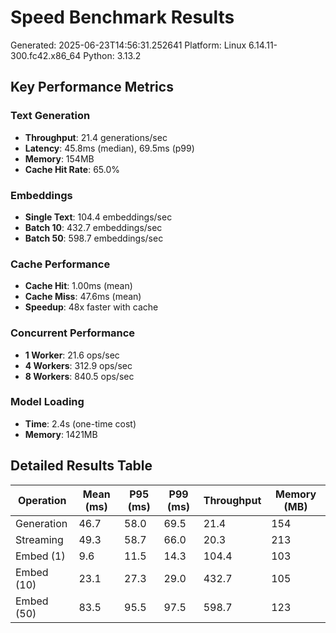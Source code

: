 # Speed Benchmark Results

Generated: 2025-06-23T14:56:31.252641
Platform: Linux 6.14.11-300.fc42.x86_64
Python: 3.13.2

## Key Performance Metrics

### Text Generation
- **Throughput**: 21.4 generations/sec
- **Latency**: 45.8ms (median), 69.5ms (p99)
- **Memory**: 154MB
- **Cache Hit Rate**: 65.0%

### Embeddings
- **Single Text**: 104.4 embeddings/sec
- **Batch 10**: 432.7 embeddings/sec
- **Batch 50**: 598.7 embeddings/sec

### Cache Performance
- **Cache Hit**: 1.00ms (mean)
- **Cache Miss**: 47.6ms (mean)
- **Speedup**: 48x faster with cache

### Concurrent Performance
- **1 Worker**: 21.6 ops/sec
- **4 Workers**: 312.9 ops/sec
- **8 Workers**: 840.5 ops/sec

### Model Loading
- **Time**: 2.4s (one-time cost)
- **Memory**: 1421MB

## Detailed Results Table

| Operation | Mean (ms) | P95 (ms) | P99 (ms) | Throughput | Memory (MB) |
|-----------|-----------|----------|----------|------------|-------------|
| Generation | 46.7 | 58.0 | 69.5 | 21.4 | 154 |
| Streaming | 49.3 | 58.7 | 66.0 | 20.3 | 213 |
| Embed (1) | 9.6 | 11.5 | 14.3 | 104.4 | 103 |
| Embed (10) | 23.1 | 27.3 | 29.0 | 432.7 | 105 |
| Embed (50) | 83.5 | 95.5 | 97.5 | 598.7 | 123 |
